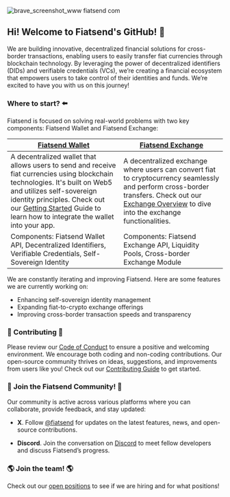 ![brave_screenshot_www fiatsend com](https://github.com/user-attachments/assets/217e09b8-b21c-4990-9720-e7af1a528dfb)



## Hi! Welcome to Fiatsend's GitHub! 👋

We are building innovative, decentralized financial solutions for cross-border transactions, enabling users to easily transfer fiat currencies through blockchain technology. By leveraging the power of decentralized identifiers (DIDs) and verifiable credentials (VCs), we’re creating a financial ecosystem that empowers users to take control of their identities and funds. We’re excited to have you with us on this journey!

 ### Where to start? ⬅️

Fiatsend is focused on solving real-world problems with two key components: Fiatsend Wallet and Fiatsend Exchange: 

| [Fiatsend Wallet](https://wallet.fiatsend.com)  | [Fiatsend Exchange](https://fiatsend.com) | 
| ------------- | ------------- | 
| A decentralized wallet that allows users to send and receive fiat currencies using blockchain technologies. It's built on Web5 and utilizes self-sovereign identity principles. Check out our [Getting Started](https://github.com/fiatsend/web-wallet/GETTING_STARTED.md) Guide to learn how to integrate the wallet into your app.  | A decentralized exchange where users can convert fiat to cryptocurrency seamlessly and perform cross-border transfers. Check out our [Exchange Overview](https://github.com/fiatsend/web-wallet/GETTING_STARTED.md) to dive into the exchange functionalities. |
Components: Fiatsend Wallet API, Decentralized Identifiers, Verifiable Credentials, Self-Sovereign Identity | Components: Fiatsend Exchange API, Liquidity Pools, Cross-border Exchange Module | 

We are constantly iterating and improving Fiatsend. Here are some features we are currently working on:
* Enhancing self-sovereign identity management
* Expanding fiat-to-crypto exchange offerings
* Improving cross-border transaction speeds and transparency


### 🤝 Contributing 🤝
Please review our [Code of Conduct](https://github.com/fiatsend/CODE_OF_CONDUCT.md) to ensure a positive and welcoming environment. We encourage both coding and non-coding contributions. Our open-source community thrives on ideas, suggestions, and improvements from users like you! Check out our [Contributing Guide](https://github.com/fiatsend/CONTRIBUTING_GUIDE.md) to get started.  

### 💬 Join the Fiatsend Community! 💬

Our community is active across various platforms where you can collaborate, provide feedback, and stay updated:


* **X**. Follow [@fiatsend](https://x.com/fiatsend) for updates on the latest features, news, and open-source contributions.

* **Discord**. Join the conversation on [Discord](https://discord.gg/Hma7raqw) to meet fellow developers and discuss Fiatsend’s progress.  

### 🌎 Join the team! 🌎

Check out our [open positions](https://www.linkedin.com/company/fiatsend/jobs) to see if we are hiring and for what positions!
